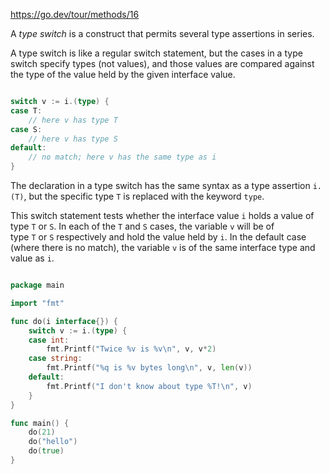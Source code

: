 https://go.dev/tour/methods/16

A _type switch_ is a construct that permits several type assertions in series.

A type switch is like a regular switch statement, but the cases in a type switch specify types (not values), and those values are compared against the type of the value held by the given interface value.

```go

switch v := i.(type) {
case T:
    // here v has type T
case S:
    // here v has type S
default:
    // no match; here v has the same type as i
}

```


The declaration in a type switch has the same syntax as a type assertion `i.(T)`, but the specific type `T` is replaced with the keyword `type`.

This switch statement tests whether the interface value `i` holds a value of type `T` or `S`. In each of the `T` and `S` cases, the variable `v` will be of type `T` or `S` respectively and hold the value held by `i`. In the default case (where there is no match), the variable `v` is of the same interface type and value as `i`.

```go

package main

import "fmt"

func do(i interface{}) {
	switch v := i.(type) {
	case int:
		fmt.Printf("Twice %v is %v\n", v, v*2)
	case string:
		fmt.Printf("%q is %v bytes long\n", v, len(v))
	default:
		fmt.Printf("I don't know about type %T!\n", v)
	}
}

func main() {
	do(21)
	do("hello")
	do(true)
}

```